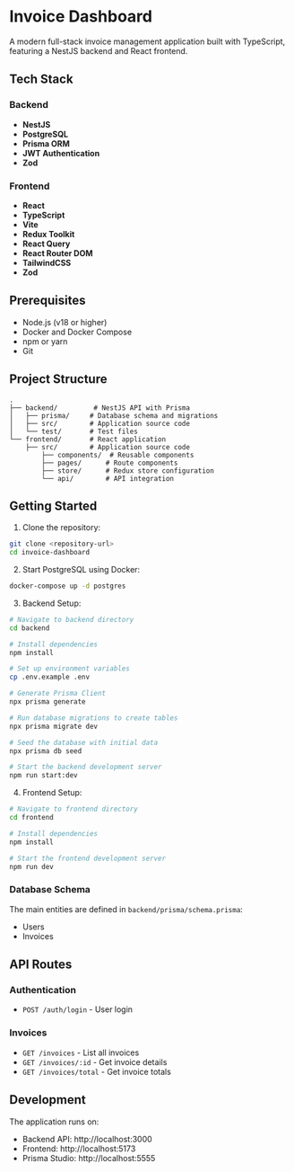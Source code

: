 # Invoice Dashboard

A modern full-stack invoice management application built with TypeScript, featuring a NestJS backend and React frontend.

## Tech Stack

### Backend

- **NestJS**
- **PostgreSQL**
- **Prisma ORM**
- **JWT Authentication**
- **Zod**

### Frontend

- **React**
- **TypeScript**
- **Vite**
- **Redux Toolkit**
- **React Query**
- **React Router DOM**
- **TailwindCSS**
- **Zod**

## Prerequisites

- Node.js (v18 or higher)
- Docker and Docker Compose
- npm or yarn
- Git

## Project Structure

```
.
├── backend/         # NestJS API with Prisma
│   ├── prisma/     # Database schema and migrations
│   ├── src/        # Application source code
│   └── test/       # Test files
└── frontend/       # React application
    ├── src/        # Application source code
        ├── components/  # Reusable components
        ├── pages/      # Route components
        ├── store/      # Redux store configuration
        └── api/        # API integration
```

## Getting Started

1. Clone the repository:

```bash
git clone <repository-url>
cd invoice-dashboard
```

2. Start PostgreSQL using Docker:

```bash
docker-compose up -d postgres
```

3. Backend Setup:

```bash
# Navigate to backend directory
cd backend

# Install dependencies
npm install

# Set up environment variables
cp .env.example .env

# Generate Prisma Client
npx prisma generate

# Run database migrations to create tables
npx prisma migrate dev

# Seed the database with initial data
npx prisma db seed

# Start the backend development server
npm run start:dev
```

4. Frontend Setup:

```bash
# Navigate to frontend directory
cd frontend

# Install dependencies
npm install

# Start the frontend development server
npm run dev
```

### Database Schema

The main entities are defined in `backend/prisma/schema.prisma`:

- Users
- Invoices

## API Routes

### Authentication

- `POST /auth/login` - User login

### Invoices

- `GET /invoices` - List all invoices
- `GET /invoices/:id` - Get invoice details
- `GET /invoices/total` - Get invoice totals

## Development

The application runs on:

- Backend API: http://localhost:3000
- Frontend: http://localhost:5173
- Prisma Studio: http://localhost:5555
